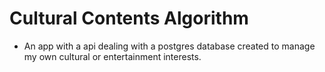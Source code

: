 # Cultural Contents Algorithm
- An app with a api dealing with a postgres database created to manage my own cultural or entertainment interests. 
